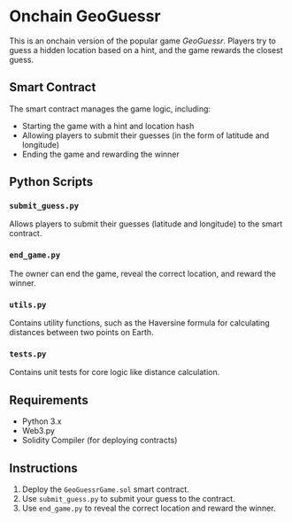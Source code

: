 # Onchain GeoGuessr

This is an onchain version of the popular game *GeoGuessr*. Players try to guess a hidden location based on a hint, and the game rewards the closest guess.

## Smart Contract

The smart contract manages the game logic, including:

- Starting the game with a hint and location hash
- Allowing players to submit their guesses (in the form of latitude and longitude)
- Ending the game and rewarding the winner

## Python Scripts

### `submit_guess.py`
Allows players to submit their guesses (latitude and longitude) to the smart contract.

### `end_game.py`
The owner can end the game, reveal the correct location, and reward the winner.

### `utils.py`
Contains utility functions, such as the Haversine formula for calculating distances between two points on Earth.

### `tests.py`
Contains unit tests for core logic like distance calculation.

## Requirements

- Python 3.x
- Web3.py
- Solidity Compiler (for deploying contracts)

## Instructions

1. Deploy the `GeoGuessrGame.sol` smart contract.
2. Use `submit_guess.py` to submit your guess to the contract.
3. Use `end_game.py` to reveal the correct location and reward the winner.
